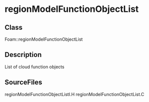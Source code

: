 # regionModelFunctionObjectList 
## Class
Foam::regionModelFunctionObjectList

## Description
List of cloud function objects

## SourceFiles
regionModelFunctionObjectListI.H
regionModelFunctionObjectList.C

